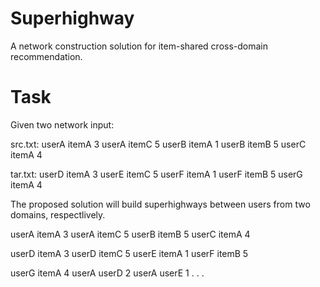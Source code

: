# Superhighway
A network construction solution for item-shared cross-domain recommendation.

# Task
Given two network input:

src.txt:
userA itemA 3
userA itemC 5
userB itemA 1
userB itemB 5
userC itemA 4

tar.txt:
userD itemA 3
userE itemC 5
userF itemA 1
userF itemB 5
userG itemA 4

The proposed solution will build superhighways between users from two domains, respectlively.

userA itemA 3
userA itemC 5
userB itemB 5
userC itemA 4

userD itemA 3
userD itemC 5
userE itemA 1
userF itemB 5

userG itemA 4
userA userD 2
userA userE 1
.
.
.
